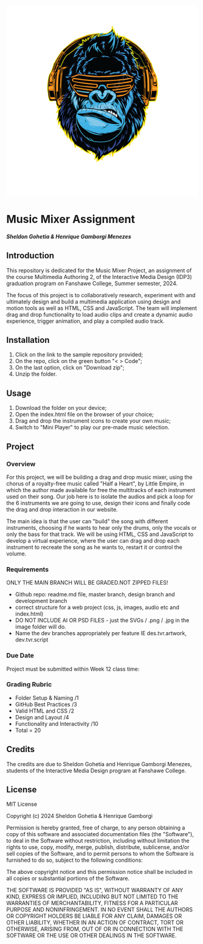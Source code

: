 ![H&S_logo](images/ourlogo.png)

# Music Mixer Assignment

##### Sheldon Gohetia & Henrique Gamborgi Menezes

## Introduction

This repository is dedicated for the Music Mixer Project, an assignment of the course Multimedia Authoring 2, of the Interactive Media Design (IDP3) graduation program on Fanshawe College, Summer semester, 2024.

The focus of this project is to collaboratively research, experiment with and ultimately design and build a multimedia application using
design and motion tools as well as HTML, CSS and JavaScript. The team will implement drag and drop functionality to load audio clips
and create a dynamic audio experience, trigger animation, and play a compiled audio track.

## Installation

1. Click on the link to the sample repository provided;
2. On the repo, click on the green button "< > Code";
3. On the last option, click on "Download zip";
4. Unzip the folder.

## Usage

1. Download the folder on your device;
2. Open the index.html file on the browser of your choice;
3. Drag and drop the instrument icons to create your own music;
4. Switch to "Mini Player" to play our pre-made music selection.

## Project

### Overview

For this project, we will be building a drag and drop music mixer, using the chorus of a royalty-free music called "Half a Heart", by Little Empire, in which the author made available for free the multitracks of each instrument used on their song. Our job here is to isolate the audios and pick a loop for the 6 instruments we are going to use, design their icons and finally code the drag and drop interaction in our website.

The main idea is that the user can "build" the song with different instruments, choosing if he wants to hear only the drums, only the vocals or only the bass for that track. We will be using HTML, CSS and JavaScript to develop a virtual experience, where the user can drag and drop each instrument to recreate the song as he wants to, restart it or control the volume.

### Requirements

ONLY THE MAIN BRANCH WILL BE GRADED.NOT ZIPPED FILES!
- Github repo: readme.md file, master branch, design branch and development branch
- correct structure for a web project (css, js, images, audio etc and index.html)
- DO NOT INCLUDE AI OR PSD FILES - just the SVGs / .png / .jpg in the image folder will do.
- Name the dev branches appropriately per feature IE des.tvr.artwork, dev.tvr.script


### Due Date

Project must be submitted within Week 12 class time: 


### Grading Rubric
- Folder Setup & Naming /1
- GitHub Best Practices /3
- Valid HTML and CSS /2
- Design and Layout /4
- Functionality and Interactivity /10
- Total = 20


## Credits

The credits are due to Sheldon Gohetia and Henrique Gamborgi Menezes, students of the Interactive Media Design program at Fanshawe College.

## License

MIT License

Copyright (c) 2024 Sheldon Gohetia & Henrique Gamborgi

Permission is hereby granted, free of charge, to any person obtaining a copy of this software and associated documentation files (the "Software"), to deal in the Software without restriction, including without limitation the rights to use, copy, modify, merge, publish, distribute, sublicense, and/or sell copies of the Software, and to permit persons to whom the Software is furnished to do so, subject to the following conditions:

The above copyright notice and this permission notice shall be included in all copies or substantial portions of the Software.

THE SOFTWARE IS PROVIDED "AS IS", WITHOUT WARRANTY OF ANY KIND, EXPRESS OR IMPLIED, INCLUDING BUT NOT LIMITED TO THE WARRANTIES OF MERCHANTABILITY, FITNESS FOR A PARTICULAR PURPOSE AND NONINFRINGEMENT. IN NO EVENT SHALL THE AUTHORS OR COPYRIGHT HOLDERS BE LIABLE FOR ANY CLAIM, DAMAGES OR OTHER LIABILITY, WHETHER IN AN ACTION OF CONTRACT, TORT OR OTHERWISE, ARISING FROM, OUT OF OR IN CONNECTION WITH THE SOFTWARE OR THE USE OR OTHER DEALINGS IN THE SOFTWARE.
